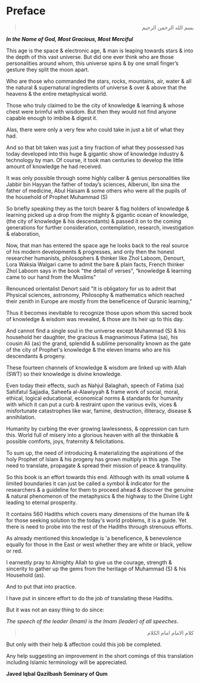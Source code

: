Preface
=======

<blockquote dir="rtl">
  <p>
بسم الله الرحمن الرحيم
  </p>
</blockquote>

***In the Name of God, Most Gracious, Most Merciful***

This age is the space & electronic age, & man is leaping towards stars &
into the depth of this vast universe. But did one ever think who are
those personalities around whom, this universe spins & by one small
finger’s gesture they split the moon apart.

Who are those who commanded the stars, rocks, mountains, air, water &
all the natural & supernatural ingredients of universe & over & above
that the heavens & the entire metaphysical world.

Those who truly claimed to be the city of knowledge & learning & whose
chest were brimful with wisdom. But then they would not find anyone
capable enough to imbibe & digest it.

Alas, there were only a very few who could take in just a bit of what
they had.

And so that bit taken was just a tiny fraction of what they possessed
has today developed into this huge & gigantic show of knowledge industry
& technology by man. Of course, it took man centuries to develop the
little amount of knowledge he had received.

It was only possible through some highly caliber & genius personalities
like Jabbir bin Hayyan the father of today’s sciences, Alberuni, Ibn
sina the father of medicine, Abul Haisam & some others who were all the
pupils of the household of Prophet Muhammad (S)

So briefly speaking they as the torch bearer & flag holders of knowledge
& learning picked up a drop from the mighty & gigantic ocean of
knowledge, (the city of knowledge & his descendants) & passed it on to
the coming generations for further consideration, contemplation,
research, investigation & elaboration,

Now, that man has entered the space age he looks back to the real source
of his modern developments & progresses, and only then the honest
researcher humanists, philosophers & thinker like Zhol Laboom, Denourt,
Lora Waksia Walgari came to admit the bare & plain facts, French thinker
Zhol Laboom says in the book "the detail of verses", “knowledge &
learning came to our hand from the Muslims"

Renounced orientalist Denort said "It is obligatory for us to admit that
Physical sciences, astronomy, Philosophy & mathematics which reached
their zenith in Europe are mostly from the beneficence of Quranic
learning,"

Thus it becomes inevitable to recognize those upon whom this sacred book
of knowledge & wisdom was revealed, & those are its heir up to this day.

And cannot find a single soul in the universe except Muhammad (S) & his
household her daughter, the gracious & magnanimous Fatima (sa), his
cousin Ali (as) the grand, splendid & sublime personality known as the
gate of the city of Prophet's knowledge & the eleven Imams who are his
descendants & progeny.

These fourteen channels of knowledge & wisdom are linked up with Allah
(SWT) so their knowledge is divine knowledge.

Even today their effects, such as Nahjul Balaghah, speech of Fatima (sa)
Sahifatul Sajjadia, Saheefa al-Alawiyyah & frame work of social, moral,
ethical, logical educational, economical norms & standards for humanity
with which it can put a curb & restraint upon the various evils, vices &
misfortunate catastrophes like war, famine, destruction, illiteracy,
disease & annihilation.

Humanity by curbing the ever growing lawlessness, & oppression can turn
this. World full of misery into a glorious heaven with all the thinkable
& possible comforts, joys, fraternity & felicitations.

To sum up, the need of introducing & materializing the aspirations of
the holy Prophet of Islam & his progeny has grown multiply in this age.
The need to translate, propagate & spread their mission of peace &
tranquility.

So this book is an effort towards this end. Although with its small
volume & limited boundaries it can just be called a symbol & indicator
for the researchers & a guideline for them to proceed ahead & discover
the genuine & natural phenomenon of the metaphysics & the highway to the
Divine Light leading to eternal prosperity.

It contains 560 Hadiths which covers many dimensions of the human life &
for those seeking solution to the today's world problems, it is a guide.
Yet there is need to probe into the rest of the Hadiths through
strenuous efforts.

As already mentioned this knowledge is 'a beneficence, & benevolence
equally for those in the East or west whether they are white or black,
yellow or red.

I earnestly pray to Almighty Allah to give us the courage, strength &
sincerity to gather up the gems from the heritage of Muhammad (S) & his
Household (as).

And to put that into practice.

I have put in sincere effort to do the job of translating these Hadiths.

But it was not an easy thing to do since:

*The speech of the leader (Imam) is the Imam (leader) of all speeches.*

<blockquote dir="rtl">
  <p>
کلام الامام امام الکلام
  </p>
</blockquote>

But only with their help & affection could this job be completed.

Any help suggesting an improvement in the short comings of this
translation including Islamic terminology will be appreciated.

**Javed Iqbal Qazilbash**
**Seminary of Qum**


